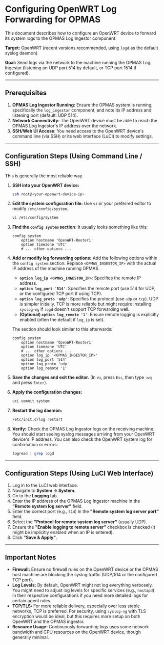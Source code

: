 # Configuring OpenWRT Log Forwarding for OPMAS

This document describes how to configure an OpenWRT device to forward its system logs to the OPMAS Log Ingestor component.

**Target:** OpenWRT (recent versions recommended, using `logd` as the default syslog daemon).

**Goal:** Send logs via the network to the machine running the OPMAS Log Ingestor (listening on UDP port 514 by default, or TCP port 1514 if configured).

---

## Prerequisites

1.  **OPMAS Log Ingestor Running:** Ensure the OPMAS system is running, specifically the `log_ingestor` component, and note its IP address and listening port (default: UDP 514).
2.  **Network Connectivity:** The OpenWRT device must be able to reach the OPMAS Log Ingestor's IP address over the network.
3.  **SSH/Web UI Access:** You need access to the OpenWRT device's command line (via SSH) or its web interface (LuCI) to modify settings.

---

## Configuration Steps (Using Command Line / SSH)

This is generally the most reliable way.

1.  **SSH into your OpenWRT device:**
    ```bash
    ssh root@<your-openwrt-device-ip>
    ```

2.  **Edit the system configuration file:**
    Use `vi` or your preferred editor to modify `/etc/config/system`.
    ```bash
    vi /etc/config/system
    ```

3.  **Find the `config system` section:**
    It usually looks something like this:
    ```uci
    config system
        option hostname 'OpenWRT-Router1'
        option timezone 'UTC'
        # ... other options ...
    ```

4.  **Add or modify log forwarding options:**
    Add the following options within the `config system` section. Replace `<OPMAS_INGESTOR_IP>` with the actual IP address of the machine running OPMAS.

    *   **`option log_ip <OPMAS_INGESTOR_IP>`**: Specifies the remote IP address.
    *   **`option log_port '514'`**: Specifies the remote port (use 514 for UDP, or the configured TCP port if using TCP).
    *   **`option log_proto 'udp'`**: Specifies the protocol (use `udp` or `tcp`). UDP is simpler initially. TCP is more reliable but might require installing `syslog-ng` if `logd` doesn't support TCP forwarding well.
    *   **(Optional) `option log_remote '1'`**: Ensure remote logging is explicitly enabled (often the default if `log_ip` is set).

    The section should look similar to this afterwards:
    ```uci
    config system
        option hostname 'OpenWRT-Router1'
        option timezone 'UTC'
        # ... other options ...
        option log_ip '<OPMAS_INGESTOR_IP>'
        option log_port '514'
        option log_proto 'udp'
        option log_remote '1'
    ```

5.  **Save the changes and exit the editor.**
    (In `vi`, press `Esc`, then type `:wq` and press `Enter`).

6.  **Apply the configuration changes:**
    ```bash
    uci commit system
    ```

7.  **Restart the log daemon:**
    ```bash
    /etc/init.d/log restart
    ```

8.  **Verify:**
    Check the OPMAS Log Ingestor logs on the receiving machine. You should start seeing syslog messages arriving from your OpenWRT device's IP address.
You can also check the OpenWRT system log for confirmation or errors:
    ```bash
    logread | grep logd
    ```

---

## Configuration Steps (Using LuCI Web Interface)

1.  Log in to the LuCI web interface.
2.  Navigate to **System -> System**.
3.  Go to the **Logging** tab.
4.  Enter the IP address of the OPMAS Log Ingestor machine in the **"Remote system log server"** field.
5.  Enter the correct port (e.g., `514`) in the **"Remote system log server port"** field.
6.  Select the **"Protocol for remote system log server"** (usually UDP).
7.  Ensure the **"Enable logging to remote server"** checkbox is checked (it might be implicitly enabled when an IP is entered).
8.  Click **"Save & Apply"**.

---

## Important Notes

*   **Firewall:** Ensure no firewall rules on the OpenWRT device or the OPMAS host machine are blocking the syslog traffic (UDP/514 or the configured TCP port).
*   **Log Levels:** By default, OpenWRT might not log everything verbosely. You might need to adjust log levels for specific services (e.g., `hostapd`) in their respective configurations if you need more detailed logs for certain agent rules.
*   **TCP/TLS:** For more reliable delivery, especially over less stable networks, TCP is preferred. For security, using `syslog-ng` with TLS encryption would be ideal, but this requires more setup on both OpenWRT and the OPMAS ingestor.
*   **Resource Usage:** Continuously forwarding logs uses some network bandwidth and CPU resources on the OpenWRT device, though generally minimal. 